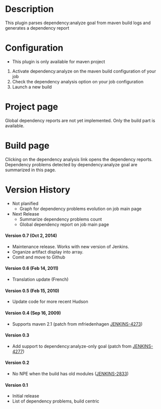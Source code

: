 # Description

This plugin parses dependency:analyze goal from maven build logs and
generates a dependency report

# Configuration

-   This plugin is only available for maven project

1.  Activate dependency:analyze on the maven build configuration of your
    job
2.  Check the dependency analysis option on your job configuration
3.  Launch a new build

# Project page

Global dependency reports are not yet implemented. Only the build part
is available.

# Build page

Clicking on the dependency analysis link opens the dependency reports.  
Dependency problems detected by dependency:analyze goal are summarized
in this page.

# Version History

-   Not planified
    -   Graph for dependency problems evolution on job main page
-   Next Release
    -   Summarize dependency problems count
    -   Global dependency report on job main page

#### Version 0.7 (Oct 2, 2014)

-   Maintenance release. Works with new version of Jenkins.
-   Organize artifact display into array.
-   Comit and move to Github

#### Version 0.6 (Feb 14, 2011)

-   Translation update (French)

#### Version 0.5 (Feb 15, 2010)

-   Update code for more recent Hudson

#### Version 0.4 (Sep 16, 2009)

-   Supports maven 2.1 (patch from mfriedenhagen
    [JENKINS-4273](https://issues.jenkins-ci.org/browse/JENKINS-4273))

#### Version 0.3

-   Add support to dependency:analyze-only goal (patch from
    [JENKINS-4277](https://issues.jenkins-ci.org/browse/JENKINS-4277))

#### Version 0.2

-   No NPE when the build has old modules
    ([JENKINS-2833](https://issues.jenkins-ci.org/browse/JENKINS-2833))

#### Version 0.1

-   Initial release
-   List of dependency problems, build centric
